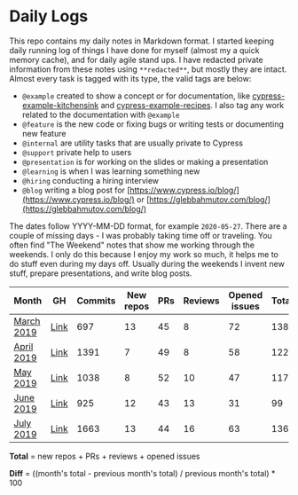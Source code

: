 # Daily Logs

This repo contains my daily notes in Markdown format. I started keeping daily running log of things I have done for myself (almost my a quick memory cache), and for daily agile stand ups. I have redacted private information from these notes using `**redacted**`, but mostly they are intact. Almost every task is tagged with its type, the valid tags are below:
- `@example` created to show a concept or for documentation, like [cypress-example-kitchensink](https://github.com/cypress-io/cypress-example-kitchensink) and [cypress-example-recipes](https://github.com/cypress-io/cypress-example-recipes). I also tag any work related to the documentation with `@example`
- `@feature` is the new code or fixing bugs or writing tests or documenting new feature
- `@internal` are utility tasks that are usually private to Cypress
- `@support` private help to users
- `@presentation` is for working on the slides or making a presentation
- `@learning` is when I was learning something new
- `@hiring` conducting a hiring interview
- `@blog` writing a blog post for [https://www.cypress.io/blog/](https://www.cypress.io/blog/) or [https://glebbahmutov.com/blog/](https://glebbahmutov.com/blog/)

The dates follow YYYY-MM-DD format, for example `2020-05-27`. There are a couple of missing days - I was probably taking time off or traveling. You often find "The Weekend" notes that show me working through the weekends. I only do this because I enjoy my work so much, it helps me to do stuff even during my days off. Usually during the weekends I invent new stuff, prepare presentations, and write blog posts.

Month | GH | Commits | New repos | PRs | Reviews | Opened issues | Total | Diff
--- | --- | --- | --- | --- | --- | --- | --- | ---
[March 2019](./2019/03-March-2019.md) | [Link](https://github.com/bahmutov?tab=overview&from=2019-03-01&to=2019-03-31) | 697 | 13 | 45 | 8 | 72 | 138 | -
[April 2019](./2019/04-April-2019.md) | [Link](https://github.com/bahmutov?tab=overview&from=2019-04-01&to=2019-04-30) | 1391 | 7 | 49 | 8 | 58 | 122 | -12%
[May 2019](./2019/05-May-2019.md) | [Link](https://github.com/bahmutov?tab=overview&from=2019-05-01&to=2019-05-31) | 1038 | 8 | 52 | 10 | 47 | 117 | -4%
[June 2019](./2019/06-June-2019.md) | [Link](https://github.com/bahmutov?tab=overview&from=2019-06-01&to=2019-06-30) | 925 | 12 | 43 | 13 | 31 | 99 | -18%
[July 2019](./2019/07-July-2019.md) | [Link](https://github.com/bahmutov?tab=overview&from=2019-07-01&to=2019-07-31) | 1663 | 13 | 44 | 16 | 63 | 136 | +37%

**Total** = new repos + PRs + reviews + opened issues

**Diff** = ((month's total - previous month's total) / previous month's total) * 100
